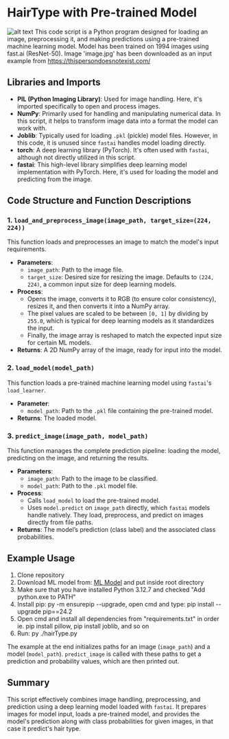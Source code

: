 # HairType with Pre-trained Model

![alt text](https://i.imgur.com/MDJfzDT.gif)
This code script is a Python program designed for loading an image, preprocessing it, and making predictions using a pre-trained machine learning model. Model has been trained on 1994 images using fast.ai (ResNet-50). Image 'image.jpg' has been downloaded as an input example from https://thispersondoesnotexist.com/

## Libraries and Imports

- **PIL (Python Imaging Library)**: Used for image handling. Here, it's imported specifically to open and process images.
- **NumPy**: Primarily used for handling and manipulating numerical data. In this script, it helps to transform image data into a format the model can work with.
- **Joblib**: Typically used for loading `.pkl` (pickle) model files. However, in this code, it is unused since `fastai` handles model loading directly.
- **torch**: A deep learning library (PyTorch). It's often used with `fastai`, although not directly utilized in this script.
- **fastai**: This high-level library simplifies deep learning model implementation with PyTorch. Here, it's used for loading the model and predicting from the image.

## Code Structure and Function Descriptions

### 1. `load_and_preprocess_image(image_path, target_size=(224, 224))`

This function loads and preprocesses an image to match the model's input requirements.

- **Parameters**:
  - `image_path`: Path to the image file.
  - `target_size`: Desired size for resizing the image. Defaults to `(224, 224)`, a common input size for deep learning models.
- **Process**:
  - Opens the image, converts it to RGB (to ensure color consistency), resizes it, and then converts it into a NumPy array.
  - The pixel values are scaled to be between `[0, 1]` by dividing by `255.0`, which is typical for deep learning models as it standardizes the input.
  - Finally, the image array is reshaped to match the expected input size for certain ML models.
- **Returns**: A 2D NumPy array of the image, ready for input into the model.

### 2. `load_model(model_path)`

This function loads a pre-trained machine learning model using `fastai`'s `load_learner`.

- **Parameter**:
  - `model_path`: Path to the `.pkl` file containing the pre-trained model.
- **Returns**: The loaded model.

### 3. `predict_image(image_path, model_path)`

This function manages the complete prediction pipeline: loading the model, predicting on the image, and returning the results.

- **Parameters**:
  - `image_path`: Path to the image to be classified.
  - `model_path`: Path to the `.pkl` model file.
- **Process**:
  - Calls `load_model` to load the pre-trained model.
  - Uses `model.predict` on `image_path` directly, which `fastai` models handle natively. They load, preprocess, and predict on images directly from file paths.
- **Returns**: The model’s prediction (class label) and the associated class probabilities.

## Example Usage

1. Clone repository
2. Download ML model from: [ML Model](https://drive.google.com/file/d/1NuvzhUDu_7Isab63mirBQmHVFuY2S9mC) and put inside root directory
3. Make sure that you have installed Python 3.12.7 and checked "Add python.exe to PATH"
4. Install pip: py -m ensurepip --upgrade, open cmd and type: pip install --upgrade pip==24.2
5. Open cmd and install all dependencies from "requirements.txt" in order ie. pip install pillow, pip install joblib, and so on
6. Run: py ./hairType.py

The example at the end initializes paths for an image (`image_path`) and a model (`model_path`).
`predict_image` is called with these paths to get a prediction and probability values, which are then printed out.

## Summary

This script effectively combines image handling, preprocessing, and prediction using a deep learning model loaded with `fastai`. It prepares images for model input, loads a pre-trained model, and provides the model's prediction along with class probabilities for given images, in that case it predict's hair type.
